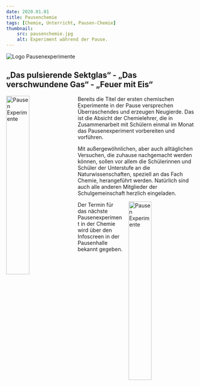 ```yaml
---
date: 2020.01.01
title: Pausenchemie
tags: [Chemie, Unterricht, Pausen-Chemie]
thumbnail: 
    src: pausenchemie.jpg
    alt: Experiment während der Pause.
---
```

<img src="/images/chemie_head.gif" alt="Logo Pausenexperimente"></img>
<h2>„Das pulsierende Sektglas“ - „Das verschwundene Gas“ - „Feuer mit Eis“</h2>

<img src="/images/pausenexp_2.jpg" alt="Pausen Experimente" style="float: left; margin-right: 15px; width: 35%; margin-bottom: 15px"></img>
<p>
  Bereits die Titel der ersten chemischen Experimente in der Pause
  versprechen Überraschendes und erzeugen Neugierde.  Das ist die
  Absicht der Chemielehrer, die in Zusammenarbeit mit Schülern einmal
  im Monat das Pausenexperiment vorbereiten und vorführen.
</p>

<p> 
  Mit außergewöhnlichen, aber auch alltäglichen Versuchen, die zuhause
  nachgemacht werden können, sollen vor allem die Schülerinnen und
  Schüler der Unterstufe an die Naturwissenschaften, speziell an das
  Fach Chemie, herangeführt werden.  Natürlich sind auch alle anderen
  Mitglieder der Schulgemeinschaft herzlich eingeladen.
</p>
<img src="/images/pausenexp_1.jpg" alt="Pausen Experimente" style="float: right; margin-left: 15px; width: 35%; margin-bottom: 15px"></img>
<p>Der Termin für das nächste Pausenexperiment in der Chemie wird über den Infoscreen in der Pausenhalle bekannt gegeben.</p>